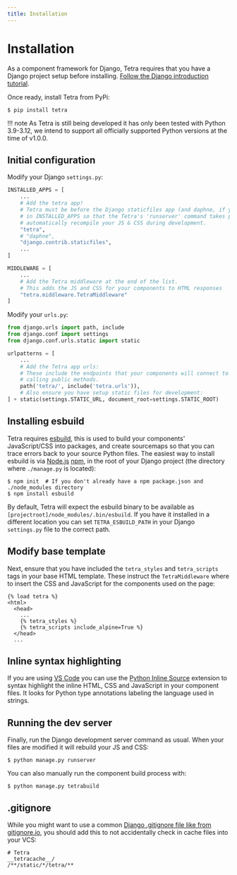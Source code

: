 ```yaml
---
title: Installation
---
```


# Installation

As a component framework for Django, Tetra requires that you have a Django project setup before installing. [Follow the Django introduction tutorial](https://docs.djangoproject.com/en/4.2/intro/tutorial01/).

Once ready, install Tetra from PyPi:

```
$ pip install tetra
```

!!! note
    As Tetra is still being developed it has only been tested with Python 3.9-3.12, we intend to support all officially supported Python versions at the time of v1.0.0.

## Initial configuration

Modify your Django `settings.py`:

``` python
INSTALLED_APPS = [
    ...
    # Add the tetra app!
    # Tetra must be before the Django staticfiles app (and daphne, if you use it) 
    # in INSTALLED_APPS so that the Tetra's 'runserver' command takes precedence as it will 
    # automatically recompile your JS & CSS during development.
    "tetra",
    # "daphne",
    "django.contrib.staticfiles",
    ...
]

MIDDLEWARE = [
    ...
    # Add the Tetra middleware at the end of the list.
    # This adds the JS and CSS for your components to HTML responses
    "tetra.middleware.TetraMiddleware"
]
```

Modify your `urls.py`:

``` python
from django.urls import path, include
from django.conf import settings
from django.conf.urls.static import static

urlpatterns = [
    ...
    # Add the Tetra app urls:
    # These include the endpoints that your components will connect to when 
    # calling public methods.
    path('tetra/', include('tetra.urls')),
    # Also ensure you have setup static files for development:
] + static(settings.STATIC_URL, document_root=settings.STATIC_ROOT)
```

## Installing esbuild

Tetra requires [esbuild](https://esbuild.github.io), this is used to build your components' JavaScript/CSS into packages, and create sourcemaps so that you can trace errors back to your source Python files. The easiest way to install esbuild is via [Node.js](https://nodejs.org) [npm](https://www.npmjs.com), in the root of your Django project (the directory where `./manage.py` is located):

```
$ npm init  # If you don't already have a npm package.json and ./node_modules directory
$ npm install esbuild
```

By default, Tetra will expect the esbuild binary to be available as `[projectroot]/node_modules/.bin/esbuild`. If you have it installed in a different location you can set `TETRA_ESBUILD_PATH` in your Django `settings.py` file to the correct path.

## Modify base template

Next, ensure that you have included the `tetra_styles` and `tetra_scripts` tags in your base HTML template. These instruct the `TetraMiddleware` where to insert the CSS and JavaScript for the components used on the page:

``` django
{% load tetra %}
<html>
  <head>
    ...
    {% tetra_styles %}
    {% tetra_scripts include_alpine=True %}
  </head>
  ...
```

## Inline syntax highlighting

If you are using [VS Code](https://code.visualstudio.com) you can use the [Python Inline Source](https://marketplace.visualstudio.com/items?itemName=samwillis.python-inline-source) extension to syntax highlight the inline HTML, CSS and JavaScript in your component files. It looks for Python type annotations labeling the language used in strings.

## Running the dev server

Finally, run the Django development server command as usual. When your files are modified it will rebuild your JS and CSS:

```
$ python manage.py runserver
```

You can also manually run the component build process with:

```
$ python manage.py tetrabuild
```

## .gitignore

While you might want to use a common [Django .gitignore file like from gitignore.io](https://www.toptal.com/developers/gitignore/api/django), you should add this to not accidentally check in cache files into your VCS:

```
# Tetra
__tetracache__/
/**/static/*/tetra/**
```
